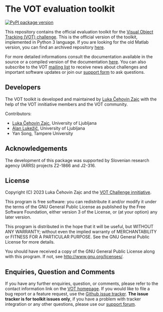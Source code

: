 
The VOT evaluation toolkit
==========================

[![PyPI package version](https://badge.fury.io/py/vot-toolkit.svg)](https://badge.fury.io/py/vot-toolkit)

This repository contains the official evaluation toolkit for the [Visual Object Tracking (VOT) challenge](http://votchallenge.net/). This is the official version of the toolkit, implemented in Python 3 language. If you are looking for the old Matlab version, you can find an archived repository [here](https://github.com/votchallenge/toolkit-legacy).

For more detailed informations consult the documentation available in the source or a compiled version of the documentation [here](http://www.votchallenge.net/howto/). You can also subscribe to the VOT [mailing list](https://liste.arnes.si/mailman3/lists/votchallenge.lists.arnes.si/) to receive news about challenges and important software updates or join our [support form](https://groups.google.com/forum/?hl=en#!forum/votchallenge-help) to ask questions.

Developers
----------

The VOT toolkit is developed and maintained by  [Luka Čehovin Zajc](https://vicos.si/lukacu) with the help of the VOT innitiative members and the VOT community.

Contributors:

* [Luka Čehovin Zajc](https://vicos.si/lukacu), University of Ljubljana
* [Alan Lukežič](https://vicos.si/people/alan_lukezic/), University of Ljubljana
* Yan Song, Tampere University

Acknowledgements
----------------

The development of this package was supported by Slovenian research agency (ARRS) projects Z2-1866 and J2-316.

License
-------

Copyright (C) 2023 Luka Čehovin Zajc and the [VOT Challenge innitiative](http://votchallenge.net/).

This program is free software: you can redistribute it and/or modify it under the terms of the GNU General Public License as published by the Free Software Foundation, either version 3 of the License, or (at your option) any later version.

This program is distributed in the hope that it will be useful, but WITHOUT ANY WARRANTY; without even the implied warranty of MERCHANTABILITY or FITNESS FOR A PARTICULAR PURPOSE.  See the GNU General Public License for more details.

You should have received a copy of the GNU General Public License along with this program.  If not, see <http://www.gnu.org/licenses/>.

Enquiries, Question and Comments
--------------------------------

If you have any further enquiries, question, or comments, please refer to the contact information link on the [VOT homepage](http://votchallenge.net/). If you would like to file a bug report or a feature request, use the  [Github issue tracker](https://github.com/votchallenge/toolkit/issues). **The issue tracker is for toolkit issues only**, if you have a problem with tracker integration or any other questions, please use our [support forum](https://groups.google.com/forum/?hl=en#!forum/votchallenge-help).
